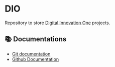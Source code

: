 # **DIO**

Repository to store [Digital Innovation One](https://www.dio.me/) projects.

## 📚 Documentations
- [Git documentation](https://git-scm.com/doc)
- [Github Documentation](https://docs.github.com/pt)

